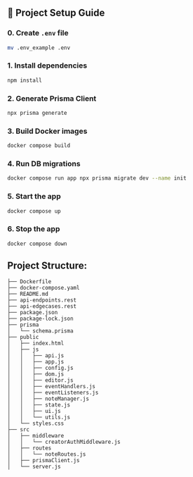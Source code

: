 ## 🚀 Project Setup Guide

### 0. **Create `.env` file**
```bash
mv .env_example .env
```

### 1. **Install dependencies**
```bash
npm install
```

### 2. **Generate Prisma Client**
```bash
npx prisma generate
```

### 3. **Build Docker images**
```bash
docker compose build
```

### 4. **Run DB migrations**
```bash
docker compose run app npx prisma migrate dev --name init
```

### 5. **Start the app**
```bash
docker compose up
```

### 6. **Stop the app**
```bash
docker compose down
```
## Project Structure:
```
├── Dockerfile
├── docker-compose.yaml
├── README.md
├── api-endpoints.rest
├── api-edgecases.rest
├── package.json
├── package-lock.json
├── prisma
│   └── schema.prisma
├── public
│   ├── index.html
│   ├── js
│   │   ├── api.js
│   │   ├── app.js
│   │   ├── config.js
│   │   ├── dom.js
│   │   ├── editor.js
│   │   ├── eventHandlers.js
│   │   ├── eventListeners.js
│   │   ├── noteManager.js
│   │   ├── state.js
│   │   ├── ui.js
│   │   └── utils.js
│   └── styles.css
├── src
│   ├── middleware
│   │   └── creatorAuthMiddleware.js
│   ├── routes
│   │   └── noteRoutes.js
│   ├── prismaClient.js
│   └── server.js
```

